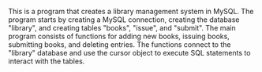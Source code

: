 This is a program that creates a library management system in MySQL. The program starts by creating a MySQL connection, creating the database "library", and creating tables "books", "issue", and "submit". The main program consists of functions for adding new books, issuing books, submitting books, and deleting entries. The functions connect to the "library" database and use the cursor object to execute SQL statements to interact with the tables.
